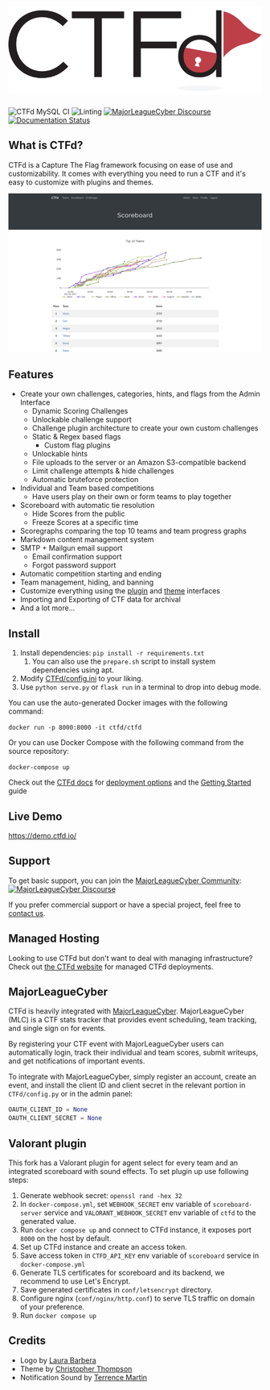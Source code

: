 # ![](https://github.com/CTFd/CTFd/blob/master/CTFd/themes/core/static/img/logo.png?raw=true)

![CTFd MySQL CI](https://github.com/CTFd/CTFd/workflows/CTFd%20MySQL%20CI/badge.svg?branch=master)
![Linting](https://github.com/CTFd/CTFd/workflows/Linting/badge.svg?branch=master)
[![MajorLeagueCyber Discourse](https://img.shields.io/discourse/status?server=https%3A%2F%2Fcommunity.majorleaguecyber.org%2F)](https://community.majorleaguecyber.org/)
[![Documentation Status](https://api.netlify.com/api/v1/badges/6d10883a-77bb-45c1-a003-22ce1284190e/deploy-status)](https://docs.ctfd.io)

## What is CTFd?

CTFd is a Capture The Flag framework focusing on ease of use and customizability. It comes with everything you need to run a CTF and it's easy to customize with plugins and themes.

![CTFd is a CTF in a can.](https://github.com/CTFd/CTFd/blob/master/CTFd/themes/core/static/img/scoreboard.png?raw=true)

## Features

- Create your own challenges, categories, hints, and flags from the Admin Interface
  - Dynamic Scoring Challenges
  - Unlockable challenge support
  - Challenge plugin architecture to create your own custom challenges
  - Static & Regex based flags
    - Custom flag plugins
  - Unlockable hints
  - File uploads to the server or an Amazon S3-compatible backend
  - Limit challenge attempts & hide challenges
  - Automatic bruteforce protection
- Individual and Team based competitions
  - Have users play on their own or form teams to play together
- Scoreboard with automatic tie resolution
  - Hide Scores from the public
  - Freeze Scores at a specific time
- Scoregraphs comparing the top 10 teams and team progress graphs
- Markdown content management system
- SMTP + Mailgun email support
  - Email confirmation support
  - Forgot password support
- Automatic competition starting and ending
- Team management, hiding, and banning
- Customize everything using the [plugin](https://docs.ctfd.io/docs/plugins/overview) and [theme](https://docs.ctfd.io/docs/themes/overview) interfaces
- Importing and Exporting of CTF data for archival
- And a lot more...

## Install

1. Install dependencies: `pip install -r requirements.txt`
   1. You can also use the `prepare.sh` script to install system dependencies using apt.
2. Modify [CTFd/config.ini](https://github.com/CTFd/CTFd/blob/master/CTFd/config.ini) to your liking.
3. Use `python serve.py` or `flask run` in a terminal to drop into debug mode.

You can use the auto-generated Docker images with the following command:

`docker run -p 8000:8000 -it ctfd/ctfd`

Or you can use Docker Compose with the following command from the source repository:

`docker-compose up`

Check out the [CTFd docs](https://docs.ctfd.io/) for [deployment options](https://docs.ctfd.io/docs/deployment/installation) and the [Getting Started](https://docs.ctfd.io/tutorials/getting-started/) guide

## Live Demo

https://demo.ctfd.io/

## Support

To get basic support, you can join the [MajorLeagueCyber Community](https://community.majorleaguecyber.org/): [![MajorLeagueCyber Discourse](https://img.shields.io/discourse/status?server=https%3A%2F%2Fcommunity.majorleaguecyber.org%2F)](https://community.majorleaguecyber.org/)

If you prefer commercial support or have a special project, feel free to [contact us](https://ctfd.io/contact/).

## Managed Hosting

Looking to use CTFd but don't want to deal with managing infrastructure? Check out [the CTFd website](https://ctfd.io/) for managed CTFd deployments.

## MajorLeagueCyber

CTFd is heavily integrated with [MajorLeagueCyber](https://majorleaguecyber.org/). MajorLeagueCyber (MLC) is a CTF stats tracker that provides event scheduling, team tracking, and single sign on for events.

By registering your CTF event with MajorLeagueCyber users can automatically login, track their individual and team scores, submit writeups, and get notifications of important events.

To integrate with MajorLeagueCyber, simply register an account, create an event, and install the client ID and client secret in the relevant portion in `CTFd/config.py` or in the admin panel:

```python
OAUTH_CLIENT_ID = None
OAUTH_CLIENT_SECRET = None
```

## Valorant plugin

This fork has a Valorant plugin for agent select for every team and an integrated scoreboard with sound effects. To set plugin up use following steps:

1. Generate webhook secret: `openssl rand -hex 32`
2. In `docker-compose.yml`, set `WEBHOOK_SECRET` env variable of `scoreboard-server` service and `VALORANT_WEBHOOK_SECRET` env variable of `ctfd` to the generated value.
3. Run `docker compose up` and connect to CTFd instance, it exposes port `8000` on the host by default.
4. Set up CTFd instance and create an access token.
5. Save access token in `CTFD_API_KEY` env variable of `scoreboard` service in `docker-compose.yml`
6. Generate TLS certificates for scoreboard and its backend, we recommend to use Let's Encrypt.
7. Save generated certificates in `conf/letsencrypt` directory.
8. Configure nginx (`conf/nginx/http.conf`) to serve TLS traffic on domain of your preference.
9. Run `docker compose up`

## Credits

- Logo by [Laura Barbera](http://www.laurabb.com/)
- Theme by [Christopher Thompson](https://github.com/breadchris)
- Notification Sound by [Terrence Martin](https://soundcloud.com/tj-martin-composer)
